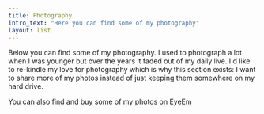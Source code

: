 ```yaml
---
title: Photography
intro_text: "Here you can find some of my photography"
layout: list
---
```


Below you can find some of my photography. I used to photograph a lot when I was younger but over the years it faded out of my daily live. I'd like to re-kindle my love for photography which is why this section exists: I want to share more of my photos instead of just keeping them somewhere on my hard drive.

You can also find and buy some of my photos on [EyeEm](https://www.eyeem.com/u/kevingimbel "View Kevin Gimbels Profile on eyeem.com")